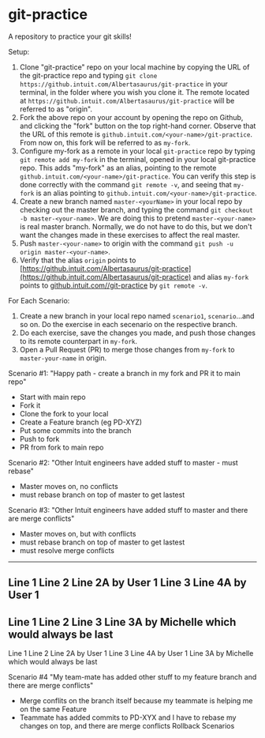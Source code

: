 # git-practice
A repository to practice your git skills!

Setup:
1. Clone "git-practice" repo on your local machine by copying the URL of the git-practice repo and typing `git clone https://github.intuit.com/Albertasaurus/git-practice` in your terminal, in the folder where you wish you clone it. The remote located at `https://github.intuit.com/Albertasaurus/git-practice` will be referred to as "origin".
1. Fork the above repo on your account by opening the repo on Github, and clicking the "fork" button on the top right-hand corner. Observe that the URL of this remote is `github.intuit.com/<your-name>/git-practice`. From now on, this fork will be referred to as `my-fork`. 
1. Configure my-fork as a remote in your local `git-practice` repo by typing `git remote add my-fork` in the terminal, opened in your local git-practice repo. This adds "my-fork" as an alias, pointing to the remote `github.intuit.com/<your-name>/git-practice`. You can verify this step is done correctly with the command `git remote -v`, and seeing that `my-fork` is an alias pointing to `github.intuit.com/<your-name>/git-practice`.
1. Create a new branch named `master-<yourName>` in your local repo by checking out the master branch, and typing the command `git checkout -b master-<your-name>`. We are doing this to pretend `master-<your-name>` is real master branch. Normally, we do not have to do this, but we don't want the changes made in these exercises to affect the real master. 
1. Push `master-<your-name>` to origin with the command `git push -u origin master-<your-name>`. 
1. Verify that the alias `origin` points to [https://github.intuit.com/Albertasaurus/git-practice](https://github.intuit.com/Albertasaurus/git-practice) and alias `my-fork` points to [github.intuit.com/<your-name>/git-practice](github.intuit.com/<your-name>/git-practice) by `git remote -v`.

For Each Scenario:
1. Create a new branch in your local repo named `scenario1`, `scenario`...and so on. Do the exercise in each secenario on the respective branch.
1. Do each exercise, save the changes you made, and push those changes to its remote counterpart in `my-fork`.
1. Open a Pull Request (PR) to merge those changes from `my-fork` to `master-your-name` in origin. 

Scenario #1: "Happy path - create a branch in my fork and PR it to main repo"
* Start with main repo
* Fork it
* Clone the fork to your local
* Create a Feature branch (eg PD-XYZ)
* Put some commits into the branch
* Push to fork
* PR from fork to main repo

Scenario #2: "Other Intuit engineers have added stuff to master - must rebase"
* Master moves on, no conflicts
* must rebase branch on top of master to get lastest

Scenario #3: "Other Intuit engineers have added stuff to master and there are merge conflicts"
* Master moves on, but with conflicts
* must rebase branch on top of master to get lastest
* must resolve merge conflicts
--------
Line 1
Line 2
Line 2A by User 1
Line 3
Line 4A by User 1
--------
Line 1
Line 2
Line 3
Line 3A by Michelle which would always be last
--------
Line 1
Line 2
Line 2A by User 1
Line 3
Line 4A by User 1
Line 3A by Michelle which would always be last

Scenario #4 "My team-mate has added other stuff to my feature branch and there are merge conflicts"
* Merge conflits on the branch itself because my teammate is helping me on the same Feature
* Teammate has added commits to PD-XYX and I have to rebase my changes on top, and there are merge conflicts
Rollback Scenarios
